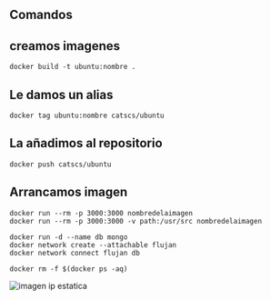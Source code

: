 ## Comandos

## creamos imagenes
```
docker build -t ubuntu:nombre .
````

## Le damos un alias
```
docker tag ubuntu:nombre catscs/ubuntu
```

## La añadimos al repositorio
```
docker push catscs/ubuntu
```
## Arrancamos imagen
```
docker run --rm -p 3000:3000 nombredelaimagen
docker run --rm -p 3000:3000 -v path:/usr/src nombredelaimagen

docker run -d --name db mongo
docker network create --attachable flujan
docker network connect flujan db

docker rm -f $(docker ps -aq)
```

![imagen ip estatica](images/config-ip-estatica.png)